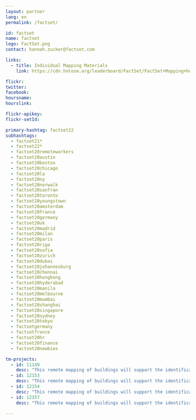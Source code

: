 ```yaml
---
layout: partner
lang: en
permalink: /factset/

id: factset
name: factset
logo: FactSet.png
contact: hannah.zucker@factset.com

links:
  - title: Individual Mapping Materials
    link: https://cdn.hotosm.org/leaderboard/FactSet/FactSet+Mapping+how+to+guide.pdf

flickr: 
twitter: 
facebook: 
hoursname:
hourslink:

flickr-apikey: 
flickr-setId: 

primary-hashtag: factset22
subhashtags:
  - factset21*
  - factset22*
  - factset20remoteworkers
  - factset20austin
  - factset20boston
  - factset20chicago
  - factset20la
  - factset20ny
  - factset20norwalk
  - factset20sanfran
  - factset20toronto
  - factset20youngstown
  - factset20amsterdam
  - factset20france
  - factset20germany
  - factset20uk
  - factset20madrid
  - factset20milan
  - factset20paris
  - factset20riga
  - factset20sofia
  - factset20zurich
  - factset20dubai
  - factset20johannesburg
  - factset20chennai
  - factset20hongkong
  - factset20hyderabad
  - factset20manila
  - factset20melbourne
  - factset20mumbai
  - factset20shanghai
  - factset20singapore
  - factset20sydney
  - factset20tokyo
  - factsetgermany
  - factsetfrance
  - factset20hr
  - factset20finance
  - factset20newbies

tm-projects:
  - id: 11149
    desc: "This remote mapping of buildings will support the identification and characterization of settlements, as well as the implementation of planned activities and largely the generation of data for humanitarian activities."
  - id: 12153
    desc: "This remote mapping of buildings will support the identification and characterization of settlements, as well as the implementation of planned activities and largely the generation of data for humanitarian activities."
  - id: 12154
    desc: "This remote mapping of buildings will support the identification and characterization of settlements, as well as the implementation of planned activities and largely the generation of data for humanitarian activities."
  - id: 12157
    desc: "This remote mapping of buildings will support the identification and characterization of settlements, as well as the implementation of planned activities and largely the generation of data for humanitarian activities."

---
```

